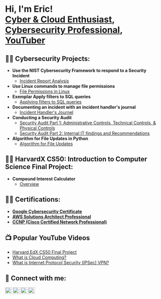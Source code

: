 <h1>Hi, I'm Eric! <br/><a href="https://github.com/ohdavie">Cyber & Cloud Enthusiast</a>, <a href="https://www.linkedin.com/in/ericgilljr/">Cybersecurity Professional</a>, <a href="https://www.youtube.com/channel/UCZ7CJhqr1ObA0YQnPMhd2sQ">YouTuber</a></h1>

<h2>👨‍💻 Cybersecurity Projects:</h2>

- <b>Use the NIST Cybersecurity Framework to respond to a Security Incident </b>
  - [Incident Report Analysis](https://github.com/ohdavie/Google-Cybersecurity-Professional-Certificate/blob/main/Portfolio%20Activity%20Use%20the%20NIST%20Cybersecurity%20Framework%20to%20respond%20to%20a%20security%20incident.pdf)
- <b>Use Linux commands to manage file permissions </b>
  - [File Permissions in Linux](https://github.com/ohdavie/Google-Cybersecurity-Professional-Certificate/blob/main/Portfolio%20Activity%20Use%20Linux%20commands%20to%20manage%20file%20permissions.pdf)</b></i>
- <b>Exemplar Apply filters to SQL queries</b>
  - [Applying filters to SQL queries](https://github.com/ohdavie/Google-Cybersecurity-Professional-Certificate/blob/main/Portfolio%20Activity%20Exemplar%20Apply%20filters%20to%20SQL%20queries.pdf)
- <b>Documenting an incident with an incident handler's journal</b>
  - [Incident Handler's Journel](https://github.com/ohdavie/Google-Cybersecurity-Professional-Certificate/blob/main/Portfolio%20Activity%20Document%20an%20incident%20with%20an%20incident%20handler's%20journal.pdf)
- <b>Conducting a Security Audit </b>
  - [Security Audit Part 1: Administrative Controls, Technical Controls, & Physical Controls](https://github.com/ohdavie/Google-Cybersecurity-Professional-Certificate/blob/main/Portfolio%20Activity%20Conduct%20a%20security%20audit.pdf)
  - [Security Audit Part 2: Internal IT findings and Recommendations](https://github.com/ohdavie/Google-Cybersecurity-Professional-Certificate/blob/main/Portfolio%20Activity%20Conduct%20a%20security%20audit%2C%20Part%202.pdf)
- <b>Algorithm for File Updates in Python </b>
  - [Algorithm for File Updates](https://github.com/ohdavie/Google-Cybersecurity-Professional-Certificate/blob/main/Portfolio%20Activity%20Algorithm%20for%20File%20Updates%20in%20Python.pdf)
    
<h2>👨‍💻 HarvardX CS50: Introduction to Computer Science Final Project:</h2>

- <b>Compound Interest Calculator </b>
  - [Overview](https://github.com/ohdavie/HarvardX-CS50-Compound-Interest-Calculator-Project)
 
<h2>👨‍💻 Certifications:</h2>

- <b>[Google Cybersecurity Certificate](https://www.credly.com/badges/3f44fec1-3953-4f42-bd23-7655095a570f/public_url) </b>
- <b>[AWS Solutions Architect Professional](https://www.credly.com/badges/c24b7a25-afad-4448-9e13-fc5d0f859ef5/public_url) </b>
- <b>[CCNP (Cisco Certified Network Professional)](https://www.credly.com/badges/3a46dbe0-e0f9-437a-8a37-562aa2f87462/public_url) </b>

<h2>📺 Popular YouTube Videos</h2>

- [Harvard EdX CS50 Final Project](https://youtu.be/zU0Tqr0Xg9U?si=0xVre-EpJDYIf63N)
- [What is Cloud Computing?](https://youtu.be/9g_IrFLiDJs?si=sGVjtQuGwSttEYOQ)
- [What is Internet Protocol Security (IPSec) VPN?](https://youtu.be/9SlWBsk1yXY?si=NZ-9250zVnvNbd7a)

<h2> 🤳 Connect with me:</h2>

[<img align="left" alt="EricGillJr | YouTube" width="22px" src="https://cdn.jsdelivr.net/npm/simple-icons@v3/icons/youtube.svg" />][youtube]
[<img align="left" alt="EricGillJr | Twitter" width="22px" src="https://cdn.jsdelivr.net/npm/simple-icons@v3/icons/twitter.svg" />][twitter]
[<img align="left" alt="EricGillJr | LinkedIn" width="22px" src="https://cdn.jsdelivr.net/npm/simple-icons@v3/icons/linkedin.svg" />][linkedin]
[<img align="left" alt="EricGillJr | Instagram" width="22px" src="https://cdn.jsdelivr.net/npm/simple-icons@v3/icons/instagram.svg" />][instagram]

[twitter]: https://twitter.com/EricGillJr
[youtube]: https://www.youtube.com/channel/UCZ7CJhqr1ObA0YQnPMhd2sQ
[instagram]: https://www.instagram.com/ericgilljr/
[linkedin]: https://www.linkedin.com/in/ericgilljr/

<!--
**joshmadakor1/joshmadakor1** is a ✨ _special_ ✨ repository because its `README.md` (this file) appears on your GitHub profile.

Here are some ideas to get you started:

- 🔭 I’m currently working on ...
- 🌱 I’m currently learning ...
- 👯 I’m looking to collaborate on ...
- 🤔 I’m looking for help with ...
- 💬 Ask me about ...
- 📫 How to reach me: ...
- 😄 Pronouns: ...
- ⚡ Fun fact: ...
-->
